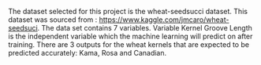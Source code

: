 The dataset selected for this project is the wheat-seedsucci dataset.  This dataset was sourced from : https://www.kaggle.com/jmcaro/wheat-seedsuci.   The data set contains 7 variables.  Variable Kernel Groove Length is the independent variable which the machine learning will predict on after training.  There are 3 outputs for the wheat kernels that are expected to be predicted accurately: Kama, Rosa and Canadian. 
